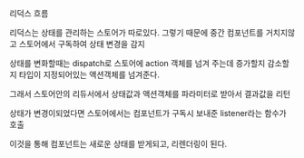 리덕스 흐름

리덕스는 상태를 관리하는 스토어가 따로있다.
그렇기 때문에 중간 컴포넌트를 거치지않고 스토어에서 구독하여 상태 변경을 감지  

상태를 변화할때는 dispatch로 스토어에 action 객체를 넘겨 주는데 증가할지 감소할지 타입이 지정되어있는 액션객체를 넘겨준다. 

그래서 스토어안의 리듀서에서 상태값과 액션객체를 파라미터로 받아서 결과값을 리턴   

상태가 변경이되었다면 스토어에서는 컴포넌트가 구독시 보내준 listener라는 함수가 호출

이것을 통해 컴포넌트는 새로운 상태를 받게되고, 리렌더링이 된다.
